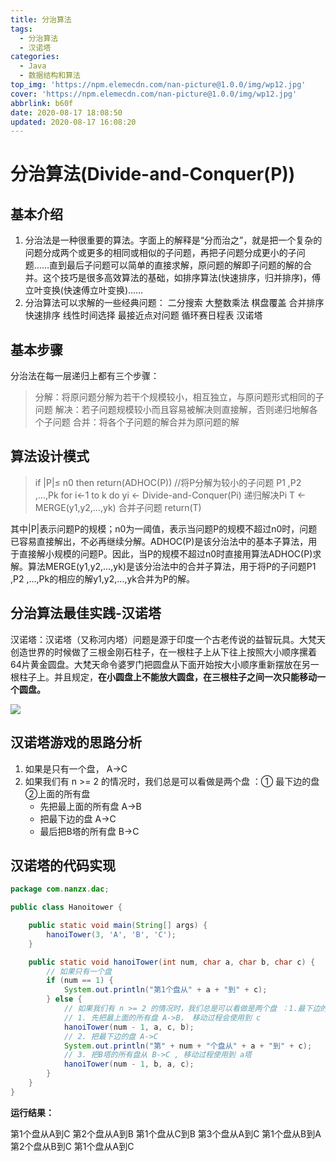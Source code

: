 ```yaml
---
title: 分治算法
tags:
  - 分治算法
  - 汉诺塔
categories:
  - Java
  - 数据结构和算法
top_img: 'https://npm.elemecdn.com/nan-picture@1.0.0/img/wp12.jpg'
cover: 'https://npm.elemecdn.com/nan-picture@1.0.0/img/wp12.jpg'
abbrlink: b60f
date: 2020-08-17 18:08:50
updated: 2020-08-17 16:08:20
---
```


# 分治算法(Divide-and-Conquer(P))

## 基本介绍

1. 分治法是一种很重要的算法。字面上的解释是“分而治之”，就是把一个复杂的问题分成两个或更多的相同或相似的子问题，再把子问题分成更小的子问题……直到最后子问题可以简单的直接求解，原问题的解即子问题的解的合并。这个技巧是很多高效算法的基础，如排序算法(快速排序，归并排序)，傅立叶变换(快速傅立叶变换)……
2. 分治算法可以求解的一些经典问题：
   二分搜索
   大整数乘法
   棋盘覆盖
   合并排序
   快速排序
   线性时间选择
   最接近点对问题
   循环赛日程表
   汉诺塔



## 基本步骤

分治法在每一层递归上都有三个步骤：

> 分解：将原问题分解为若干个规模较小，相互独立，与原问题形式相同的子问题
> 解决：若子问题规模较小而且容易被解决则直接解，否则递归地解各个子问题
> 合并：将各个子问题的解合并为原问题的解



## 算法设计模式

>if |P|≤ n0
   then return(ADHOC(P))
//将P分解为较小的子问题 P1 ,P2 ,…,Pk
for i←1 to k
do yi ← Divide-and-Conquer(Pi)   递归解决Pi
T ← MERGE(y1,y2,…,yk)   合并子问题
return(T)

其中|P|表示问题P的规模；n0为一阈值，表示当问题P的规模不超过n0时，问题已容易直接解出，不必再继续分解。ADHOC(P)是该分治法中的基本子算法，用于直接解小规模的问题P。因此，当P的规模不超过n0时直接用算法ADHOC(P)求解。算法MERGE(y1,y2,…,yk)是该分治法中的合并子算法，用于将P的子问题P1 ,P2 ,…,Pk的相应的解y1,y2,…,yk合并为P的解。



## 分治算法最佳实践-汉诺塔

汉诺塔：汉诺塔（又称河内塔）问题是源于印度一个古老传说的益智玩具。大梵天创造世界的时候做了三根金刚石柱子，在一根柱子上从下往上按照大小顺序摞着64片黄金圆盘。大梵天命令婆罗门把圆盘从下面开始按大小顺序重新摆放在另一根柱子上。并且规定，**在小圆盘上不能放大圆盘，在三根柱子之间一次只能移动一个圆盘。**

![](https://npm.elemecdn.com/nan-picture@1.0.0/blog/20200817181950.png)



## 汉诺塔游戏的思路分析

1. 如果是只有一个盘， A->C
2. 如果我们有 n >= 2 的情况时，我们总是可以看做是两个盘 ：① 最下边的盘  ②上面的所有盘
   - 先把最上面的所有盘 A->B
   - 把最下边的盘 A->C
   - 最后把B塔的所有盘 B->C   



## 汉诺塔的代码实现

```java
package com.nanzx.dac;

public class Hanoitower {

	public static void main(String[] args) {
		hanoiTower(3, 'A', 'B', 'C');
	}

	public static void hanoiTower(int num, char a, char b, char c) {
		// 如果只有一个盘
		if (num == 1) {
			System.out.println("第1个盘从" + a + "到" + c);
		} else {
			// 如果我们有 n >= 2 的情况时，我们总是可以看做是两个盘 ：1.最下边的盘 2.上面的所有盘
			// 1. 先把最上面的所有盘 A->B， 移动过程会使用到 c
			hanoiTower(num - 1, a, c, b);
			// 2. 把最下边的盘 A->C
			System.out.println("第" + num + "个盘从" + a + "到" + c);
			// 3. 把B塔的所有盘从 B->C , 移动过程使用到 a塔
			hanoiTower(num - 1, b, a, c);
		}
	}
}
```

**运行结果：**

第1个盘从A到C
第2个盘从A到B
第1个盘从C到B
第3个盘从A到C
第1个盘从B到A
第2个盘从B到C
第1个盘从A到C